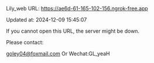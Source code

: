 Lily_web URL: https://ae6d-61-165-102-156.ngrok-free.app

Updated at: 2024-12-09 15:45:07

If you cannot open this URL, the server might be down.

Please contact: 

goley04@foxmail.com Or Wechat:GL_yeaH